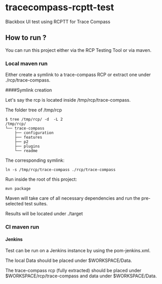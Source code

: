 # tracecompass-rcptt-test
Blackbox UI test using RCPTT for Trace Compass

## How to run ?

You can run this project either via the RCP Testing Tool or via maven.

### Local maven run

Either create a symlink to a trace-compass RCP or extract one under
./rcp/trace-compass.

####Symlink creation

Let's say the rcp is located inside /tmp/rcp/trace-compass.

The folder tree of /tmp/rcp
```
$ tree /tmp/rcp/ -d  -L 2
/tmp/rcp/
└── trace-compass
    ├── configuration
    ├── features
    ├── p2
    ├── plugins
    └── readme
```

The corresponding symlink:
```
ln -s /tmp/rcp/trace-compass ./rcp/trace-compass
```

Run inside the root of this project:
```
mvn package
```

Maven will take care of all necessary dependencies and run the pre-selected test
suites.

Results will be located under ./target

### CI maven run
#### Jenkins

Test can be run on a Jenkins instance by using the pom-jenkins.xml.

The local Data should be placed under $WORKSPACE/Data.

The trace-compass rcp (fully extracted) should be placed under
$WORKSPACE/rcp/trace-compass and data under $WORKSPACE/Data.
